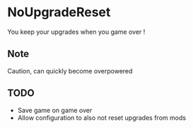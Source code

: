 # NoUpgradeReset
You keep your upgrades when you game over !
## Note
Caution, can quickly become overpowered


## TODO

- Save game on game over
- Allow configuration to also not reset upgrades from mods